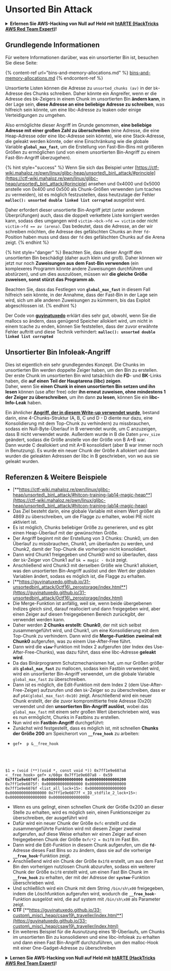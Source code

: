 # Unsorted Bin Attack

<details>

<summary><strong>Erlernen Sie AWS-Hacking von Null auf Held mit</strong> <a href="https://training.hacktricks.xyz/courses/arte"><strong>htARTE (HackTricks AWS Red Team Expert)</strong></a><strong>!</strong></summary>

Andere Möglichkeiten, HackTricks zu unterstützen:

* Wenn Sie Ihr **Unternehmen in HackTricks beworben sehen möchten** oder **HackTricks in PDF herunterladen möchten**, überprüfen Sie die [**ABONNEMENTPLÄNE**](https://github.com/sponsors/carlospolop)!
* Holen Sie sich das [**offizielle PEASS & HackTricks-Merchandise**](https://peass.creator-spring.com)
* Entdecken Sie [**The PEASS Family**](https://opensea.io/collection/the-peass-family), unsere Sammlung exklusiver [**NFTs**](https://opensea.io/collection/the-peass-family)
* **Treten Sie der** 💬 [**Discord-Gruppe**](https://discord.gg/hRep4RUj7f) oder der [**Telegram-Gruppe**](https://t.me/peass) bei oder **folgen** Sie uns auf **Twitter** 🐦 [**@hacktricks\_live**](https://twitter.com/hacktricks\_live)**.**
* **Teilen Sie Ihre Hacking-Tricks, indem Sie PRs an die** [**HackTricks**](https://github.com/carlospolop/hacktricks) und [**HackTricks Cloud**](https://github.com/carlospolop/hacktricks-cloud) GitHub-Repositories einreichen.

</details>

## Grundlegende Informationen

Für weitere Informationen darüber, was ein unsortierter Bin ist, besuchen Sie diese Seite:

{% content-ref url="bins-and-memory-allocations.md" %}
[bins-and-memory-allocations.md](bins-and-memory-allocations.md)
{% endcontent-ref %}

Unsortierte Listen können die Adresse zu `unsorted_chunks (av)` in der `bk`-Adresse des Chunks schreiben. Daher könnte ein Angreifer, wenn er die Adresse des bk-Zeigers in einem Chunk im unsortierten Bin **ändern kann**, in der Lage sein, **diese Adresse an eine beliebige Adresse zu schreiben**, was hilfreich sein könnte, um eine libc-Adresse zu leaken oder einige Verteidigungen zu umgehen.

Also ermöglichte dieser Angriff im Grunde genommen, **eine beliebige Adresse mit einer großen Zahl zu überschreiben** (eine Adresse, die eine Heap-Adresse oder eine libc-Adresse sein könnte), wie eine Stack-Adresse, die geleakt werden könnte, oder eine Einschränkung wie die globale Variable **`global_max_fast`**, um die Erstellung von Fast-Bin-Bins mit größeren Größen zu ermöglichen (und von einem unsortierten Bin-Angriff zu einem Fast-Bin-Angriff überzugehen).

{% hint style="success" %}
Wenn Sie sich das Beispiel unter [https://ctf-wiki.mahaloz.re/pwn/linux/glibc-heap/unsorted\_bin\_attack/#principle](https://ctf-wiki.mahaloz.re/pwn/linux/glibc-heap/unsorted\_bin\_attack/#principle) ansehen und 0x4000 und 0x5000 anstelle von 0x400 und 0x500 als Chunk-Größen verwenden (um tcaches zu vermeiden), ist es möglich festzustellen, dass heutzutage der Fehler **`malloc(): unsorted double linked list corrupted`** ausgelöst wird.

Daher erfordert dieser unsortierte Bin-Angriff jetzt (unter anderem Überprüfungen) auch, dass die doppelt verkettete Liste korrigiert werden kann, sodass dies umgangen wird `victim->bck->fd == victim` oder nicht `victim->fd == av (arena)`. Das bedeutet, dass die Adresse, an der wir schreiben möchten, die Adresse des gefälschten Chunks an ihrer `fd`-Position haben muss und dass der `fd` des gefälschten Chunks auf die Arena zeigt.
{% endhint %}

{% hint style="danger" %}
Beachten Sie, dass dieser Angriff den unsortierten Bin beschädigt (daher auch klein und groß). Daher können wir jetzt nur noch **Zuweisungen aus dem Fast-Bin verwenden** (ein komplexeres Programm könnte andere Zuweisungen durchführen und abstürzen), und um dies auszulösen, müssen wir **die gleiche Größe zuweisen, sonst stürzt das Programm ab.**

Beachten Sie, dass das Festlegen von **`global_max_fast`** in diesem Fall hilfreich sein könnte, in der Annahme, dass der Fast-Bin in der Lage sein wird, sich um alle anderen Zuweisungen zu kümmern, bis das Exploit abgeschlossen ist.
{% endhint %}

Der Code von [**guyinatuxedo**](https://guyinatuxedo.github.io/31-unsortedbin\_attack/unsorted\_explanation/index.html) erklärt dies sehr gut, obwohl, wenn Sie die mallocs so ändern, dass genügend Speicher allokiert wird, um nicht in einem tcache zu enden, können Sie feststellen, dass der zuvor erwähnte Fehler auftritt und diese Technik verhindert: **`malloc(): unsorted double linked list corrupted`**

## Unsortierter Bin Infoleak-Angriff

Dies ist eigentlich ein sehr grundlegendes Konzept. Die Chunks im unsortierten Bin werden doppelte Zeiger haben, um den Bin zu erstellen. Der erste Chunk im unsortierten Bin wird tatsächlich die **FD**- und **BK**-Links haben, die **auf einen Teil der Hauptarena (libc) zeigen**.\
Daher, wenn Sie **einen Chunk in einen unsortierten Bin setzen und ihn lesen** können (use after free) oder **ihn erneut zuweisen, ohne mindestens 1 der Zeiger zu überschreiben**, um ihn dann **zu lesen**, können Sie ein **libc-Info-Leak** haben.

Ein ähnlicher [**Angriff, der in diesem Write-up verwendet wurde**](https://guyinatuxedo.github.io/33-custom\_misc\_heap/csaw18\_alienVSsamurai/index.html), bestand darin, eine 4-Chunks-Struktur (A, B, C und D - D diente nur dazu, eine Konsolidierung mit dem Top-Chunk zu verhindern) zu missbrauchen, sodass ein Null-Byte-Überlauf in B verwendet wurde, um C anzuzeigen, dass B nicht verwendet wurde. Außerdem wurde in B die Daten `prev_size` geändert, sodass die Größe anstelle von der Größe von B A+B war.\
Dann wurde C deallokiert und mit A+B konsolidiert (aber B war immer noch in Benutzung). Es wurde ein neuer Chunk der Größe A allokiert und dann wurden die geleakten Adressen der libc in B geschrieben, von wo aus sie geleakt wurden.

## Referenzen & Weitere Beispiele

* [**https://ctf-wiki.mahaloz.re/pwn/linux/glibc-heap/unsorted\_bin\_attack/#hitcon-training-lab14-magic-heap**](https://ctf-wiki.mahaloz.re/pwn/linux/glibc-heap/unsorted\_bin\_attack/#hitcon-training-lab14-magic-heap)
* Das Ziel besteht darin, eine globale Variable mit einem Wert größer als 4869 zu überschreiben, um die Flagge zu erhalten, wobei PIE nicht aktiviert ist.
* Es ist möglich, Chunks beliebiger Größe zu generieren, und es gibt einen Heap-Überlauf mit der gewünschten Größe.
* Der Angriff beginnt mit der Erstellung von 3 Chunks: Chunk0, um den Überlauf zu missbrauchen, Chunk1, um überlaufen zu werden, und Chunk2, damit der Top-Chunk die vorherigen nicht konsolidiert.
* Dann wird Chunk1 freigegeben und Chunk0 wird so überlaufen, dass der `bk`-Zeiger von Chunk1 auf `bk = magic - 0x10` zeigt.
* Anschließend wird Chunk3 mit derselben Größe wie Chunk1 allokiert, was den unsortierten Bin-Angriff auslöst und den Wert der globalen Variablen ändert, sodass es möglich ist, die Flagge zu erhalten.
* [**https://guyinatuxedo.github.io/31-unsortedbin\_attack/0ctf16\_zerostorage/index.html**](https://guyinatuxedo.github.io/31-unsortedbin\_attack/0ctf16\_zerostorage/index.html)
* Die Merge-Funktion ist anfällig, weil sie, wenn beide übergebenen Indizes gleich sind, darauf reallociert und dann freigegeben wird, aber einen Zeiger auf diesen freigegebenen Bereich zurückgibt, der verwendet werden kann.
* Daher werden **2 Chunks erstellt**: **Chunk0**, der mit sich selbst zusammengeführt wird, und Chunk1, um eine Konsolidierung mit dem Top-Chunk zu verhindern. Dann wird die **Merge-Funktion zweimal mit Chunk0** aufgerufen, was zu einem Use-After-Free führt.
* Dann wird die **`view`**-Funktion mit Index 2 aufgerufen (der Index des Use-After-Free-Chunks), was dazu führt, dass eine libc-Adresse **geleakt wird**.
* Da das Binärprogramm Schutzmechanismen hat, um nur Größen größer als **`global_max_fast`** zu mallocen, sodass kein Fastbin verwendet wird, wird ein unsortierter Bin-Angriff verwendet, um die globale Variable `global_max_fast` zu überschreiben.
* Dann ist es möglich, die Edit-Funktion mit dem Index 2 (dem Use-After-Free-Zeiger) aufzurufen und den `bk`-Zeiger so zu überschreiben, dass er auf `p64(global_max_fast-0x10)` zeigt. Anschließend wird ein neuer Chunk erstellt, der die zuvor kompromittierte freie Adresse (0x20) verwendet und den **unsortierten Bin-Angriff auslöst**, wobei das `global_max_fast` mit einem sehr großen Wert überschrieben wird, was es nun ermöglicht, Chunks in Fastbins zu erstellen.
* Nun wird ein **Fastbin-Angriff** durchgeführt:
* Zunächst wird festgestellt, dass es möglich ist, mit schnellen **Chunks der Größe 200** am Speicherort von **`__free_hook`** zu arbeiten:
* <pre class="language-c"><code class="lang-c">gef➤  p &#x26;__free_hook
$1 = (void (**)(void *, const void *)) 0x7ff1e9e607a8 &#x3C;__free_hook>
gef➤  x/60gx 0x7ff1e9e607a8 - 0x59
<strong>0x7ff1e9e6074f: 0x0000000000000000      0x0000000000000200
</strong>0x7ff1e9e6075f: 0x0000000000000000      0x0000000000000000
0x7ff1e9e6076f &#x3C;list_all_lock+15>:      0x0000000000000000      0x0000000000000000
0x7ff1e9e6077f &#x3C;_IO_stdfile_2_lock+15>: 0x0000000000000000      0x0000000000000000
</code></pre>
* Wenn es uns gelingt, einen schnellen Chunk der Größe 0x200 an dieser Stelle zu erhalten, wird es möglich sein, einen Funktionszeiger zu überschreiben, der ausgeführt wird
* Dafür wird ein neuer Chunk der Größe `0xfc` erstellt und die zusammengeführte Funktion wird mit diesem Zeiger zweimal aufgerufen, auf diese Weise erhalten wir einen Zeiger auf einen freigegebenen Chunk der Größe `0xfc*2 = 0x1f8` im Fast Bin.
* Dann wird die Edit-Funktion in diesem Chunk aufgerufen, um die **`fd`**-Adresse dieses Fast Bins so zu ändern, dass sie auf die vorherige **`__free_hook`**-Funktion zeigt.
* Anschließend wird ein Chunk der Größe `0x1f8` erstellt, um aus dem Fast Bin den vorherigen nutzlosen Chunk abzurufen, sodass ein weiterer Chunk der Größe `0x1f8` erstellt wird, um einen Fast Bin Chunk im **`__free_hook`** zu erhalten, der mit der Adresse der **`system`**-Funktion überschrieben wird.
* Und schließlich wird ein Chunk mit dem String `/bin/sh\x00` freigegeben, indem die Löschfunktion aufgerufen wird, wodurch die **`__free_hook`**-Funktion ausgelöst wird, die auf system mit `/bin/sh\x00` als Parameter zeigt.
* **CTF** [**https://guyinatuxedo.github.io/33-custom\_misc\_heap/csaw19\_traveller/index.html**](https://guyinatuxedo.github.io/33-custom\_misc\_heap/csaw19\_traveller/index.html)
* Ein weiteres Beispiel für die Ausnutzung eines 1B-Überlaufs, um Chunks im unsortierten Bin zu konsolidieren und eine libc-Infoleak zu erhalten und dann einen Fast Bin-Angriff durchzuführen, um den malloc-Hook mit einer One-Gadget-Adresse zu überschreiben

<details>

<summary><strong>Lernen Sie AWS-Hacking von Null auf Held mit</strong> <a href="https://training.hacktricks.xyz/courses/arte"><strong>htARTE (HackTricks AWS Red Team Expert)</strong></a><strong>!</strong></summary>

Andere Möglichkeiten, HackTricks zu unterstützen:

* Wenn Sie Ihr **Unternehmen in HackTricks beworben sehen möchten** oder **HackTricks in PDF herunterladen möchten**, überprüfen Sie die [**ABONNEMENTPLÄNE**](https://github.com/sponsors/carlospolop)!
* Holen Sie sich das [**offizielle PEASS & HackTricks-Merch**](https://peass.creator-spring.com)
* Entdecken Sie [**The PEASS Family**](https://opensea.io/collection/the-peass-family), unsere Sammlung exklusiver [**NFTs**](https://opensea.io/collection/the-peass-family)
* **Treten Sie der** 💬 [**Discord-Gruppe**](https://discord.gg/hRep4RUj7f) oder der [**Telegram-Gruppe**](https://t.me/peass) bei oder **folgen** Sie uns auf **Twitter** 🐦 [**@hacktricks\_live**](https://twitter.com/hacktricks\_live)**.**
* **Teilen Sie Ihre Hacking-Tricks, indem Sie PRs an die** [**HackTricks**](https://github.com/carlospolop/hacktricks) und [**HackTricks Cloud**](https://github.com/carlospolop/hacktricks-cloud) GitHub-Repositories einreichen.

</details>
